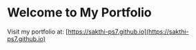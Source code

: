 ﻿# Welcome to My Portfolio

Visit my portfolio at: [https://sakthi-ps7.github.io](https://sakthi-ps7.github.io)
